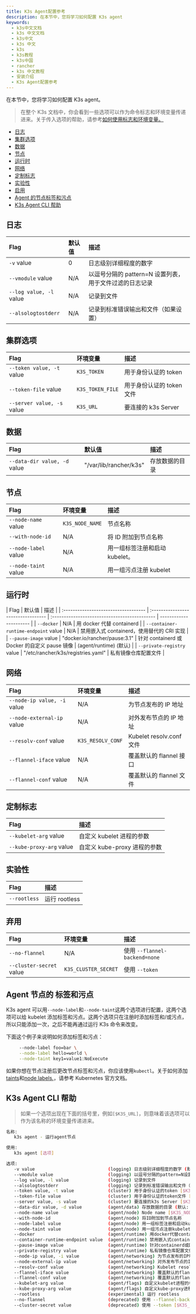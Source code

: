 ```yaml
---
title: K3s Agent配置参考
description: 在本节中，您将学习如何配置 K3s agent
keywords:
  - k3s中文文档
  - k3s 中文文档
  - k3s中文
  - k3s 中文
  - k3s
  - k3s教程
  - k3s中国
  - rancher
  - k3s 中文教程
  - 安装介绍
  - K3s Agent配置参考
---
```


在本节中，您将学习如何配置 K3s agent。

> 在整个 K3s 文档中，你会看到一些选项可以作为命令标志和环境变量传递进来。关于传入选项的帮助，请参考[如何使用标志和环境变量。](/docs/k3s/installation/install-options/how-to-flags/_index)

- [日志](#日志)
- [集群选项](#集群选项)
- [数据](#数据)
- [节点](#节点)
- [运行时](#运行时)
- [网络](#网络)
- [定制标志](#定制标志)
- [实验性](#实验性)
- [启用](#启用)
- [Agent 的节点标签和污点](#agent节点的-标签和污点)
- [K3s Agent CLI 帮助](#k3s-agent-cli-帮助)

## 日志

| Flag                    | 默认值 | 描述                                                    |
| :---------------------- | :----- | :------------------------------------------------------ |
| `-v` value              | 0      | 日志级别详细程度的数字                                  |
| `--vmodule` value       | N/A    | 以逗号分隔的 pattern=N 设置列表，用于文件过滤的日志记录 |
| `--log value, -l` value | N/A    | 记录到文件                                              |
| `--alsologtostderr`     | N/A    | 记录到标准错误输出和文件（如果设置）                    |

## 集群选项

| Flag                       | 环境变量         | 描述                      |
| :------------------------- | :--------------- | :------------------------ |
| `--token value, -t` value  | `K3S_TOKEN`      | 用于身份认证的 token      |
| `--token-file` value       | `K3S_TOKEN_FILE` | 用于身份认证的 token 文件 |
| `--server value, -s` value | `K3S_URL`        | 要连接的 k3s Server       |

## 数据

| Flag                         | 默认值                 | 描述           |
| :--------------------------- | :--------------------- | :------------- |
| `--data-dir value, -d` value | "/var/lib/rancher/k3s" | 存放数据的目录 |

## 节点

| Flag                 | 环境变量        | 描述                           |
| :------------------- | :-------------- | :----------------------------- |
| `--node-name` value  | `K3S_NODE_NAME` | 节点名称                       |
| `--with-node-id`     | N/A             | 将 ID 附加到节点名称           |
| `--node-label` value | N/A             | 用一组标签注册和启动 kubelet。 |
| `--node-taint` value | N/A             | 用一组污点注册 kubelet         |

## 运行时

| Flag                                 | 默认值                             | 描述                                          |
| :----------------------------------- | :--------------------------------- | :-------------------------------------------- | ---------------------- |
| `--docker`                           | N/A                                | 用 docker 代替 containerd                     |
| `--container-runtime-endpoint` value | N/A                                | 禁用嵌入式 containerd，使用替代的 CRI 实现    |
| `--pause-image` value                | "docker.io/rancher/pause:3.1"      | 针对 containerd 或 Docker 的自定义 pause 镜像 | (agent/runtime) (默认) |
| `--private-registry` value           | "/etc/rancher/k3s/registries.yaml" | 私有镜像仓库配置文件                          |

## 网络

| Flag                        | 环境变量          | 描述                     |
| :-------------------------- | :---------------- | :----------------------- |
| `--node-ip value, -i` value | N/A               | 为节点发布的 IP 地址     |
| `--node-external-ip` value  | N/A               | 对外发布节点的 IP 地址   |
| `--resolv-conf` value       | `K3S_RESOLV_CONF` | Kubelet resolv.conf 文件 |
| `--flannel-iface` value     | N/A               | 覆盖默认的 flannel 接口  |
| `--flannel-conf` value      | N/A               | 覆盖默认的 flannel 文件  |

## 定制标志

| Flag                     | 描述                         |
| :----------------------- | :--------------------------- |
| `--kubelet-arg` value    | 自定义 kubelet 进程的参数    |
| `--kube-proxy-arg` value | 自定义 kube-proxy 进程的参数 |

## 实验性

| Flag         | 描述          |
| :----------- | :------------ |
| `--rootless` | 运行 rootless |

## 弃用

| Flag                     | 环境变量             | 描述                          |
| :----------------------- | :------------------- | :---------------------------- |
| `--no-flannel`           | N/A                  | 使用 `--flannel-backend=none` |
| `--cluster-secret` value | `K3S_CLUSTER_SECRET` | 使用 `--token`                |

## Agent 节点的 标签和污点

K3s agent 可以用`--node-label`和`--node-taint`这两个选项进行配置，这两个选项可以给 kubelet 添加标签和污点。这两个选项只在注册时添加标签和/或污点，所以只能添加一次，之后不能再通过运行 K3s 命令来改变。

下面这个例子来说明如何添加标签和污点：

```bash
     --node-label foo=bar \
     --node-label hello=world \
     --node-taint key1=value1:NoExecute
```

如果你想在节点注册后更改节点标签和污点，你应该使用`kubectl`。关于如何添加[taints](https://kubernetes.io/docs/concepts/configuration/taint-and-toleration/)和[node labels.](https://kubernetes.io/docs/tasks/configure-pod-container/assign-pods-nodes/#add-a-label-to-a-node)，请参考 Kubernetes 官方文档。

## K3s Agent CLI 帮助

> 如果一个选项出现在下面的括号里，例如`[$K3S_URL]`，则意味着该选项可以作为该名称的环境变量传递进来。

```bash
名称:
   k3s agent - 运行agent节点

使用:
   k3s agent [选项]

选项:
   -v value                            (logging) 日志级别详细程度的数字 (默认: 0)
   --vmodule value                     (logging) 以逗号分隔的pattern=N设置列表，用于文件过滤的日志记录
   --log value, -l value               (logging) 记录到文件
   --alsologtostderr                   (logging) 记录到标准错误输出和文件（如果设置）
   --token value, -t value             (cluster) 用于身份认证的token [$K3S_TOKEN]
   --token-file value                  (cluster) 用于身份认证的token文件 [$K3S_TOKEN_FILE]
   --server value, -s value            (cluster) 要连接的k3s Server [$K3S_URL]
   --data-dir value, -d value          (agent/data) 存放数据的目录 (默认: "/var/lib/rancher/k3s")
   --node-name value                   (agent/node) Node name [$K3S_NODE_NAME]
   --with-node-id                      (agent/node) 将ID附加到节点名称
   --node-label value                  (agent/node) 用一组标签注册和启动kubelet。
   --node-taint value                  (agent/node) 用一组污点注册kubelet
   --docker                            (agent/runtime) 用docker代替containerd
   --container-runtime-endpoint value  (agent/runtime) 禁用嵌入式containerd，使用替代的CRI实现
   --pause-image value                 (agent/runtime) 针对containerd或Docker的自定义pause镜像(默认: "docker.io/rancher/pause:3.1")
   --private-registry value            (agent/runtime) 私有镜像仓库配置文件 (默认: "/etc/rancher/k3s/registries.yaml")
   --node-ip value, -i value           (agent/networking) 为节点发布的IP地址
   --node-external-ip value            (agent/networking) 对外发布节点的IP地址
   --resolv-conf value                 (agent/networking) Kubelet resolv.conf 文件 [$K3S_RESOLV_CONF]
   --flannel-iface value               (agent/networking) 覆盖默认的flannel接口
   --flannel-conf value                (agent/networking) 覆盖默认的flannel文件
   --kubelet-arg value                 (agent/flags) 自定义kubelet进程的参数
   --kube-proxy-arg value              (agent/flags) 自定义kube-proxy进程的参数
   --rootless                          (experimental) 运行 rootless
   --no-flannel                        (deprecated) 使用 --flannel-backend=none
   --cluster-secret value              (deprecated) 使用 --token [$K3S_CLUSTER_SECRET]
```

